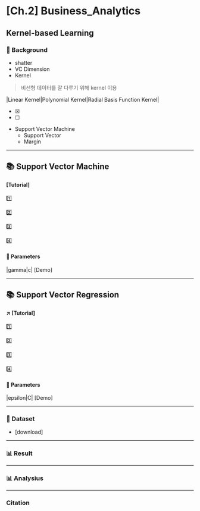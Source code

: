 # [Ch.2] Business_Analytics

**Kernel-based Learning**
-----------------------------
### :pushpin: Background
* shatter
* VC Dimension
* Kernel
 
> 비선형 데이터를 잘 다루기 위해 kernel 이용

|Linear Kernel|Polynomial Kernel|Radial Basis Function Kernel|

*[x]
*[ ]

* Support Vector Machine
  * Support Vector
  * Margin
-----------------------------
## :books: Support Vector Machine 
#### [Tutorial]

:one: 

:two:

:three:

:four:

#### :pushpin: Parameters 
|gamma|c| [Demo]


----------------------------
## :books: Support Vector Regression
#### :arrow_upper_right: [Tutorial]

:one: 

:two:

:three:

:four:

#### :pushpin: Parameters 
|epsilon|C| [Demo]


-----------------------------
### :pushpin: Dataset
* [download]
-----------------------------

### :bar_chart: Result

------------------------------
### :bar_chart: Analysius

------------------------------
### Citation
